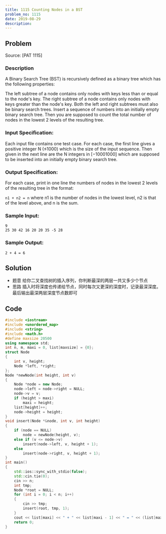 ```yaml
---
title: 1115 Counting Nodes in a BST
problem_no: 1115
date: 2019-08-29
description:
---
```


<!--more-->

## Problem

Source: [PAT 1115]

### Description

A Binary Search Tree (BST) is recursively defined as a binary tree which has the following properties:

The left subtree of a node contains only nodes with keys less than or equal to the node's key. The right subtree of a
node contains only nodes with keys greater than the node's key. Both the left and right subtrees must also be binary
search trees. Insert a sequence of numbers into an initially empty binary search tree. Then you are supposed to count
the total number of nodes in the lowest 2 levels of the resulting tree.

### Input Specification:

Each input file contains one test case. For each case, the first line gives a positive integer N (≤1000) which is the
size of the input sequence. Then given in the next line are the N integers in [−10001000] which are supposed to be
inserted into an initially empty binary search tree.

### Output Specification:

For each case, print in one line the numbers of nodes in the lowest 2 levels of the resulting tree in the format:

`n1 + n2 = n`
where n1 is the number of nodes in the lowest level, n2 is that of the level above, and n is the sum.

### Sample Input:

```
9
25 30 42 16 20 20 35 -5 28
```

### Sample Output:

```
2 + 4 = 6
```

## Solution

- 题意 给你二叉查找树的插入序列，你判断最深的两层一共又多少个节点
- 思路 插入时将深度也传递给节点，同时每次又更深的深度时，记录最深深度。最后输出最深两层深度节点数即可

## Code




```cpp
#include <iostream>
#include <unordered_map>
#include <string>
#include <math.h>
#define maxsize 20500
using namespace std;
int n, m, maxi = 0, list[maxsize] = {0};
struct Node
{
    int v, height;
    Node *left, *right;
};
Node *newNode(int height, int v)
{
    Node *node = new Node;
    node->left = node->right = NULL;
    node->v = v;
    if (height > maxi)
        maxi = height;
    list[height]++;
    node->height = height;
}
void insert(Node *&node, int v, int height)
{
    if (node == NULL)
        node = newNode(height, v);
    else if (v <= node->v)
        insert(node->left, v, height + 1);
    else
        insert(node->right, v, height + 1);
}
int main()
{
    std::ios::sync_with_stdio(false);
    std::cin.tie(0);
    cin >> n;
    int tmp;
    Node *root = NULL;
    for (int i = 0; i < n; i++)
    {
        cin >> tmp;
        insert(root, tmp, 1);
    }
    cout << list[maxi] << " + " << list[maxi - 1] << " = " << (list[maxi] + list[maxi - 1]);
    return 0;
}
```
